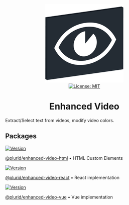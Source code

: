 <p align="center">
    <img src="https://raw.githubusercontent.com/plurid/enhanced-video/master/about/identity/enhanced-video-logo.png" height="250px">
    <br />
    <a target="_blank" href="https://github.com/plurid/enhanced-video/blob/master/LICENSE">
        <img src="https://img.shields.io/badge/license-MIT-blue.svg?colorB=1380C3&style=for-the-badge" alt="License: MIT">
    </a>
</p>



<h1 align="center">
    Enhanced Video
</h1>


Extract/Select text from videos, modify video colors.



## Packages

<a target="_blank" href="https://www.npmjs.com/package/@plurid/enhanced-video-html">
    <img src="https://img.shields.io/npm/v/@plurid/enhanced-video-html.svg?logo=npm&colorB=1380C3&style=for-the-badge" alt="Version">
</a>

[@plurid/enhanced-video-html][enhanced-video-html] • HTML Custom Elements

[enhanced-video-html]: https://github.com/plurid/enhanced-video/tree/master/packages/enhanced-video-html



<a target="_blank" href="https://www.npmjs.com/package/@plurid/enhanced-video-react">
    <img src="https://img.shields.io/npm/v/@plurid/enhanced-video-react.svg?logo=npm&colorB=1380C3&style=for-the-badge" alt="Version">
</a>

[@plurid/enhanced-video-react][enhanced-video-react] • React implementation

[enhanced-video-react]: https://github.com/plurid/enhanced-video/tree/master/packages/enhanced-video-react



<a target="_blank" href="https://www.npmjs.com/package/@plurid/enhanced-video-vue">
    <img src="https://img.shields.io/npm/v/@plurid/enhanced-video-vue.svg?logo=npm&colorB=1380C3&style=for-the-badge" alt="Version">
</a>

[@plurid/enhanced-video-vue][enhanced-video-vue] • Vue implementation

[enhanced-video-vue]: https://github.com/plurid/enhanced-video/tree/master/packages/enhanced-video-vue
